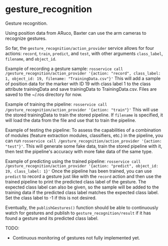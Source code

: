 # gesture_recognition
Gesture recognition.

Using position data from ARuco, Baxter can use the arm cameras to recognize gestures.

So far, the `gesture_recognition/action_provider` service allows for four actions: `record`, `train`, `predict`, and `test`, with other arguments `class_label`, `filename`, and `object_id`.

Example of recording a gesture sample:
    `rosservice call /gesture_recognition/action_provider '{action: "record", class_label: 1, object_id: 19, filename: "TrainingData.csv"}'`
    This will add a sample of position data for the marker with ID 19 with class label 1 to the class attribute trainingData and save trainingData to TrainingData.csv. Files are saved to the ~/.ros directory for now.

Example of training the pipeline:
    `rosservice call /gesture_recognition/action_provider '{action: "train"}'`
    This will use the stored trainingData to train the stored pipeline. If `filename` is specified, it will load the data from the file and use that to train the pipeline.

Example of testing the pipeline:
    To assess the capabilities of a combination of modules (feature extraction modules, classifiers, etc.) in the pipeline, you can run `rosservice call /gesture_recognition/action_provider '{action: "test"}'`.
    This will generate some fake data, train the stored pipeline with it, then test the pipeline's accuracy with more fake data of the same type.

Example of predicting using the trained pipeline:
    `rosservice call /gesture_recognition/action_provider '{action: "predict", object_id: 19, class_label: 1}'`
    Once the pipeline has been trained, you can use `predict` to record a gesture just like with the `record` action and then use the trained pipeline to print the predicted class label of the gesture. The expected class label can also be given, so the sample will be added to the training data if the predicted class label matches the expected class label. Set the class label to -1 if this is not desired.

Eventually, the `publishGestures()` function should be able to continuously watch for gestures and publish to `gesture_recognition/result` if it has found a gesture and its predicted class label.

TODO:
* Continuous monitoring of gestures not fully implemented yet.
